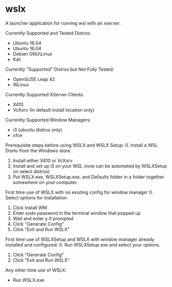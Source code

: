 # wslx
A launcher application for running wsl with an xserver.

Currently Supported and Tested Distros:
* Ubuntu 18.04
* Ubuntu 16.04
* Debian GNU\Linux
* Kali

Currently "Supported" Distros but Not Fully Tested:
* OpenSUSE Leap 42
* WLinux

Currently Supported XServer Clients:
* X410
* VcXsrv (In default install location only)

Currently Supported Window Managers:
* i3 (ubuntu distros only)
* xfce

Prerequisite steps before using WSLX and WSLX Setup:
0. Install a WSL Disrto from the Windows store.
1. Install either X410 or VcXsrv
2. Install and set up i3 on your WSL (now can be automated by WSLXSetup on select distros)
3. Put WSLX.exe, WSLXSetup.exe, and Defaults folder in a folder together somewhere on your computer.

First time use of WSLX with no existing config for window manager
0. Select options for installation
1. Click Install WM
2. Enter sudo password in the terminal window that popped up
3. Wait and enter y if prompted
4. Click "Generate Config"
5. Click "Exit and Run WSLX"

First time use of WSLXSetup and WSLX with window manager already installed and configured:
0. Run WSLXSetup.exe and select your options.
1. Click "Generate Config"
2. Click "Exit and Run WSLX"

Any other time use of WSLX:
* Run WSLX.exe
